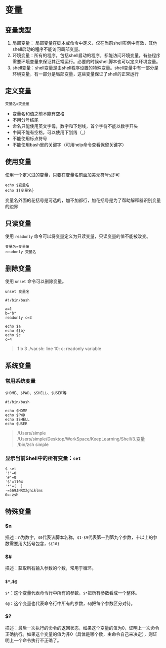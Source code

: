 # 变量

## 变量类型

1. 局部变量： 局部变量在脚本或命令中定义，仅在当前shell实例中有效，其他shell启动的程序不能访问局部变量。
2. 环境变量：所有的程序，包括shell启动的程序，都能访问环境变量，有些程序需要环境变量来保证其正常运行。必要的时候shell脚本也可以定义环境变量。
3. shell变量：shell变量是由shell程序设置的特殊变量。shell变量中有一部分是环境变量，有一部分是局部变量，这些变量保证了shell的正常运行

## 定义变量

```shell
变量名=变量值
```

* 变量名和值之前不能有空格
* 不用分号结尾
* 命名只能使用英文字母，数字和下划线，首个字符不能以数字开头
* 中间不能有空格，可以使用下划线（_）
* 不能使用标点符号
* 不能使用bash里的关键字（可用help命令查看保留关键字）

## 使用变量

使用一个定义过的变量，只要在变量名前面加美元符号`$`即可

```shell
echo $变量名
echo ${变量名}
```

变量名外面的花括号是可选的，加不加都行，加花括号是为了帮助解释器识别变量的边界

## 只读变量

使用 `readonly` 命令可以将变量定义为只读变量，只读变量的值不能被改变。

```shell
变量名=变量值
readonly 变量名
```

## 删除变量

使用 `unset` 命令可以删除变量。

```shell
unset 变量名
```



```shell
#!/bin/bash

a=1
b="b"
readonly c=3

echo $a
echo ${b}
echo $c
c=4
```

> 1
> b
> 3
> ./var.sh: line 10: c: readonly variable

## 系统变量

### 常用系统变量

`$HOME`、`$PWD`、`$SHELL`、`$USER`等

```shell
#!/bin/bash

echo $HOME
echo $PWD
echo $SHELL
echo $USER
```

> /Users/simple
> /Users/simple/Desktop/WorkSpace/KeepLearning/Shell/3.变量
> /bin/zsh
> simple

### 显示当前Shell中的所有变量：`set`

```shell
$ set
'!'=0
'#'=0
'$'=1104
'*'=(  )
-=569JNRXZghiklms
0=-zsh
```

## 特殊变量

### $n

描述：n为数字，`$0`代表该脚本名称，`$1-$9`代表第一到第九个参数，十以上的参数需要用大括号包含，`${10}`

### $#

描述：获取所有输入参数的个数，常用于循环。

### `$*`,`$@`

`$*`：这个变量代表命令行中所有的参数，`$*`把所有参数看成一个整体。

`$@`：这个变量也代表命令行中所有的参数，`$@`把每个参数区分对待。

### $?

描述：最后一次执行的命令的返回状态，如果这个变量的值为0，证明上一次命令正确执行。如果这个变量的值为非0（具体是哪个数，由命令自己来决定），则证明上一个命令执行不正确了。

